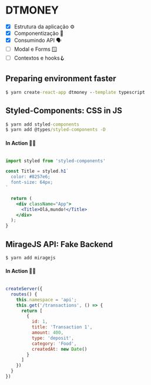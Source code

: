 # DTMONEY

- [x] Estrutura da aplicação ⚙️
- [x] Componentização 🧩
- [x] Consumindo API 🗣
- [ ] Modal e Forms 🪟
- [ ] Contextos e hooks🪝

## Preparing environment faster 
```cmd
$ yarn create-react-app dtmoney --template typescript
```

## Styled-Components: CSS in JS

```cmd
$ yarn add styled-components
$ yarn add @types/styled-components -D
```
#### In Action 👊🏽

```jsx

import styled from 'styled-components'

const Title = styled.h1`
  color: #8257e6;
  font-size: 64px;
`

  return (
    <div className="App">
      <Title>Olá,mundo!</Title>
    </div>
  );
}
```

## MirageJS API: Fake Backend

```cmd
$ yarn add miragejs
```
#### In Action 👊🏽

```jsx

createServer({
  routes() {
    this.namespace = 'api';
    this.get('/transactions', () => {
      return [
        {
          id: 1,
          title: 'Transaction 1',
          amount: 400,
          type: 'deposit',
          category: 'Food',
          createdAt: new Date()
        }
      ]
    })
  }
})

```
